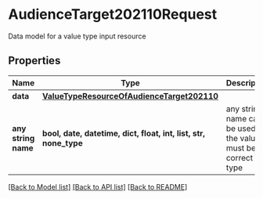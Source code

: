 # AudienceTarget202110Request

Data model for a value type input resource

## Properties
Name | Type | Description | Notes
------------ | ------------- | ------------- | -------------
**data** | [**ValueTypeResourceOfAudienceTarget202110**](ValueTypeResourceOfAudienceTarget202110.md) |  | [optional] 
**any string name** | **bool, date, datetime, dict, float, int, list, str, none_type** | any string name can be used but the value must be the correct type | [optional]

[[Back to Model list]](../README.md#documentation-for-models) [[Back to API list]](../README.md#documentation-for-api-endpoints) [[Back to README]](../README.md)


